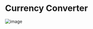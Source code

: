 # Currency Converter
![image](https://github.com/user-attachments/assets/d29bef3a-a2ef-4e9f-a42a-f83e71caae8a)

